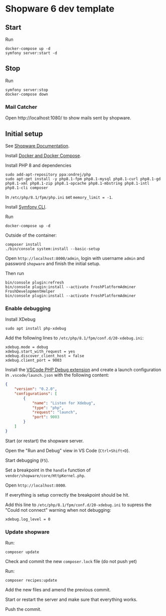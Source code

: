 # Shopware 6 dev template

## Start

Run
```
docker-compose up -d
symfony server:start -d
```

## Stop

Run
```
symfony server:stop
docker-compose down
```

### Mail Catcher

Open http://localhost:1080/ to show mails sent by shopware.

## Initial setup

See [Shopware Documentation](https://developer.shopware.com/docs/guides/installation/template).

Install [Docker and Docker Compose](https://docs.docker.com/compose/install/linux/).

Install PHP 8 and dependencies
```
sudo add-apt-repository ppa:ondrej/php
sudo apt-get install -y php8.1-fpm php8.1-mysql php8.1-curl php8.1-gd php8.1-xml php8.1-zip php8.1-opcache php8.1-mbstring php8.1-intl php8.1-cli composer
```

In `/etc/php/8.1/fpm/php.ini` set `memory_limit = -1`.

Install [Symfony CLI](https://symfony.com/download).

Run
```
docker-compose up -d
```
Outside of the container: 
```
composer install
./bin/console system:install --basic-setup
```

Open `http://localhost:8000/admin`, login with username `admin` and password `shopware` and finish the initial setup.

Then run
```
bin/console plugin:refresh
bin/console plugin:install --activate FroshPlatformAdminer FroshDevelopmentHelper
bin/console plugin:install --activate FroshPlatformAdminer
```

### Enable debugging

Install XDebug
```
sudo apt install php-xdebug
```

Add the following lines to `/etc/php/8.1/fpm/conf.d/20-xdebug.ini`:
```
xdebug.mode = debug
xdebug.start_with_request = yes
xdebug.discover_client_host = false
xdebug.client_port = 9003
```

Install the [VSCode PHP Debug extension](https://marketplace.visualstudio.com/items?itemName=xdebug.php-debug)
and create a launch configuration in `.vscode/launch.json` with the following content:
```json
{
    "version": "0.2.0",
    "configurations": [
        {
            "name": "Listen for Xdebug",
            "type": "php",
            "request": "launch",
            "port": 9003
        }
    ]
}
```

Start (or restart) the shopware server.

Open the "Run and Debug" view in VS Code (`Ctrl+Shift+D`).

Start debugging (`F5`).

Set a breakpoint in the `handle` function of `vendor/shopware/core/HttpKernel.php`.

Open `http://localhost:8000`.

If everything is setup correctly the breakpoint should be hit.

Add this line to `/etc/php/8.1/fpm/conf.d/20-xdebug.ini` to supress the "Could not connect" warning when not debugging:
```
xdebug.log_level = 0
```

### Update shopware

Run:
```
composer update
```
Check and commit the new `composer.lock` file (do not push yet)

Run:
```
composer recipes:update
```

Add the new files and amend the previous commit.

Start or restart the server and make sure that everything works.

Push the commit.
